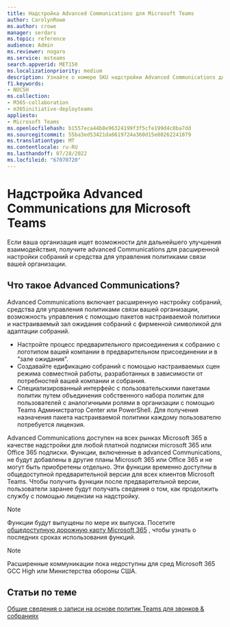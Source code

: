 ```yaml
---
title: Надстройка Advanced Communications для Microsoft Teams
author: CarolynRowe
ms.author: crowe
manager: serdars
ms.topic: reference
audience: Admin
ms.reviewer: nogaro
ms.service: msteams
search.appverid: MET150
ms.localizationpriority: medium
description: Узнайте о номере SKU надстройки Advanced Communications для Microsoft Teams.
f1.keywords:
- NOCSH
ms.collection:
- M365-collaboration
- m365initiative-deployteams
appliesto:
- Microsoft Teams
ms.openlocfilehash: b1557eca44b8e96324199f3f5cfe199d4c8ba7dd
ms.sourcegitcommit: 55ba3ed53421da6619724a360d15e80262241079
ms.translationtype: MT
ms.contentlocale: ru-RU
ms.lasthandoff: 07/28/2022
ms.locfileid: "67070720"
---
```

# <a name="advanced-communications-add-on-for-microsoft-teams"></a>Надстройка Advanced Communications для Microsoft Teams

Если ваша организация ищет возможности для дальнейшего улучшения взаимодействия, получите advanced Communications для расширенной настройки собраний и средства для управления политиками связи вашей организации.

## <a name="what-is-advanced-communications"></a>Что такое Advanced Communications?

Advanced Communications включает расширенную настройку собраний, средства для управления политиками связи вашей организации, возможность управления с помощью пакетов настраиваемой политики и настраиваемый зал ожидания собраний с фирменной символикой для адаптации собраний.

- Настройте процесс предварительного присоединения к собранию с логотипом вашей компании в предварительном присоединении и в "зале ожидания". 
- Создавайте едификацию собраний с помощью настраиваемых сцен режима совместной работы, разработанных в зависимости от потребностей вашей компании и собрания.
- Специализированный интерфейс с пользовательскими пакетами политик путем объединения собственного набора политик для пользователей с аналогичными ролями в организации с помощью Teams Администратор Center или PowerShell. Для получения назначения пакета настраиваемой политики каждому пользователю потребуется лицензия. 

Advanced Communications доступен на всех рынках Microsoft 365 в качестве надстройки для любой платной подписки microsoft 365 или Office 365 подписки. Функции, включенные в advanced Communications, не будут добавлены в другие планы Microsoft 365 или Office 365 и не могут быть приобретены отдельно. Эти функции временно доступны в общедоступной предварительной версии для всех клиентов Microsoft Teams. Чтобы получить функции после предварительной версии, пользователи заранее будут получать сведения о том, как продолжить службу с помощью лицензии на надстройку.

> [!NOTE]
> Функции будут выпущены по мере их выпуска. Посетите [общедоступную дорожную карту Microsoft 365](https://www.microsoft.com/microsoft-365/roadmap?filters=Microsoft%20Teams) , чтобы узнать о последних сроках использования функций.

> [!NOTE]
> Расширенные коммуникации пока недоступны для сред Microsoft 365 GCC High или Министерства обороны США.

## <a name="related-articles"></a>Статьи по теме

[Общие сведения о записи на основе политик Teams для звонков & собраниях](../teams-recording-policy.md)
